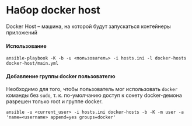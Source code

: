 # Набор docker host

Docker Host – машина, на которой будут запускаться контейнеры приложений

#### Использование

`ansible-playbook -K -b -u <пользователь> -i hosts.ini -l docker-hosts docker-host/main.yml`

#### Добавление группы docker пользователю

Необходимо для того, чтобы пользователь мог использовать `docker` команды
без `sudo`, т. к. по-умолчанию доступ к сокету docker-демона разрешен только
root и группе docker.

`ansible -u <current_user> -i hosts.ini docker-hosts -b -K -m user -a 'name=<username> append=yes groups=docker'`
